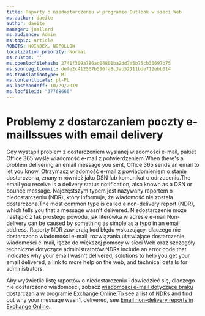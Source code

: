 ```yaml
---
title: Raporty o niedostarczeniu w programie Outlook w sieci Web
ms.author: daeite
author: daeite
manager: joallard
ms.audience: Admin
ms.topic: article
ROBOTS: NOINDEX, NOFOLLOW
localization_priority: Normal
ms.custom: ''
ms.openlocfilehash: 2741f309a786ad04801ba2dd7a5b75cb30697b75
ms.sourcegitcommit: defe2c412567b596fa8c3ab52111bde712ebb314
ms.translationtype: MT
ms.contentlocale: pl-PL
ms.lasthandoff: 10/29/2019
ms.locfileid: "37768666"
---
```

# <a name="issues-with-email-delivery"></a><span data-ttu-id="d6fa8-102">Problemy z dostarczaniem poczty e-mail</span><span class="sxs-lookup"><span data-stu-id="d6fa8-102">Issues with email delivery</span></span>

<span data-ttu-id="d6fa8-103">Gdy wystąpił problem z dostarczeniem wysłanej wiadomości e-mail, pakiet Office 365 wyśle wiadomość e-mail z potwierdzeniem.</span><span class="sxs-lookup"><span data-stu-id="d6fa8-103">When there's a problem delivering an email message you sent, Office 365 sends an email to let you know.</span></span> <span data-ttu-id="d6fa8-104">Otrzymasz wiadomość e-mail z powiadomieniem o stanie dostarczenia, znanym również jako DSN lub komunikat o odrzuceniu.</span><span class="sxs-lookup"><span data-stu-id="d6fa8-104">The email you receive is a delivery status notification, also known as a DSN or bounce message.</span></span> <span data-ttu-id="d6fa8-105">Najczęstszym typem jest nazywany raportem o niedostarczeniu (NDR), który informuje, że wiadomość nie została dostarczona.</span><span class="sxs-lookup"><span data-stu-id="d6fa8-105">The most common type is called a non-delivery report (NDR), which tells you that a message wasn't delivered.</span></span> <span data-ttu-id="d6fa8-106">Niedostarczenie może nastąpić z tak prostego powodu, jak literówka w adresie e-mail.</span><span class="sxs-lookup"><span data-stu-id="d6fa8-106">Non-delivery can be caused by something as simple as a typo in an email address.</span></span> <span data-ttu-id="d6fa8-107">Raporty NDR zawierają kod błędu wskazujący, dlaczego nie dostarczono wiadomości e-mail, rozwiązania ułatwiające dostarczenie wiadomości e-mail, łącze do większej pomocy w sieci Web oraz szczegóły techniczne dotyczące administratorów.</span><span class="sxs-lookup"><span data-stu-id="d6fa8-107">NDRs include an error code that indicates why your email wasn't delivered, solutions to help you get your email delivered, a link to more help on the web, and technical details for administrators.</span></span>

<span data-ttu-id="d6fa8-108">Aby wyświetlić listę raportów o niedostarczeniu i dowiedzieć się, dlaczego nie dostarczono wiadomości, zobacz [wiadomości e-mail dotyczące braku dostarczania w programie Exchange Online](https://docs.microsoft.com/exchange/mail-flow-best-practices/non-delivery-reports-in-exchange-online/non-delivery-reports-in-exchange-online).</span><span class="sxs-lookup"><span data-stu-id="d6fa8-108">To see a list of NDRs and find out why your message wasn't delivered, see [Email non-delivery reports in Exchange Online](https://docs.microsoft.com/exchange/mail-flow-best-practices/non-delivery-reports-in-exchange-online/non-delivery-reports-in-exchange-online).</span></span>